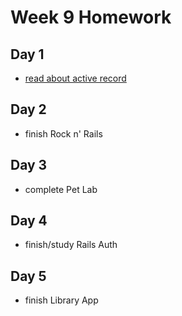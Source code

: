 
# Week 9 Homework

## Day 1
- [read about active record](http://guides.rubyonrails.org/active_record_basics.html)

## Day 2

- finish Rock n' Rails

## Day 3

- complete Pet Lab


## Day 4

- finish/study Rails Auth


## Day 5

- finish Library App
